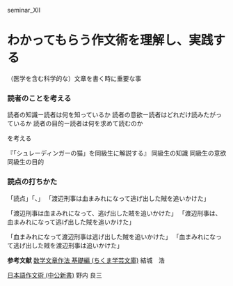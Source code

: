 seminar_XII

# わかってもらう作文術を理解し、実践する

（医学を含む科学的な）文章を書く時に重要な事

### 読者のことを考える

読者の知識ー読者は何を知っているか
読者の意欲ー読者はどれだけ読みたがっているか
読者の目的ー読者は何を求めて読むのか

を考える

『「シュレーディンガーの猫」を同級生に解説する』
同級生の知識
同級生の意欲
同級生の目的

### 読点の打ちかた
「読点」「、」
「渡辺刑事は血まみれになって逃げ出した賊を追いかけた」

「渡辺刑事は血まみれになって、逃げ出した賊を追いかけた」
「渡辺刑事は、血まみれになって逃げ出した賊を追いかけた」

「血まみれになって渡辺刑事は逃げ出した賊を追いかけた」
「血まみれになって逃げ出した賊を渡辺刑事は追いかけた」



**参考文献**
[数学文章作法 基礎編 (ちくま学芸文庫)](http://www.amazon.co.jp/exec/obidos/ASIN/448009525X/reshypoxia-22/ref=nosim/)
結城　浩

[日本語作文術 (中公新書)](http://www.amazon.co.jp/exec/obidos/ASIN/4121020561/reshypoxia-22/ref=nosim/)
野内 良三